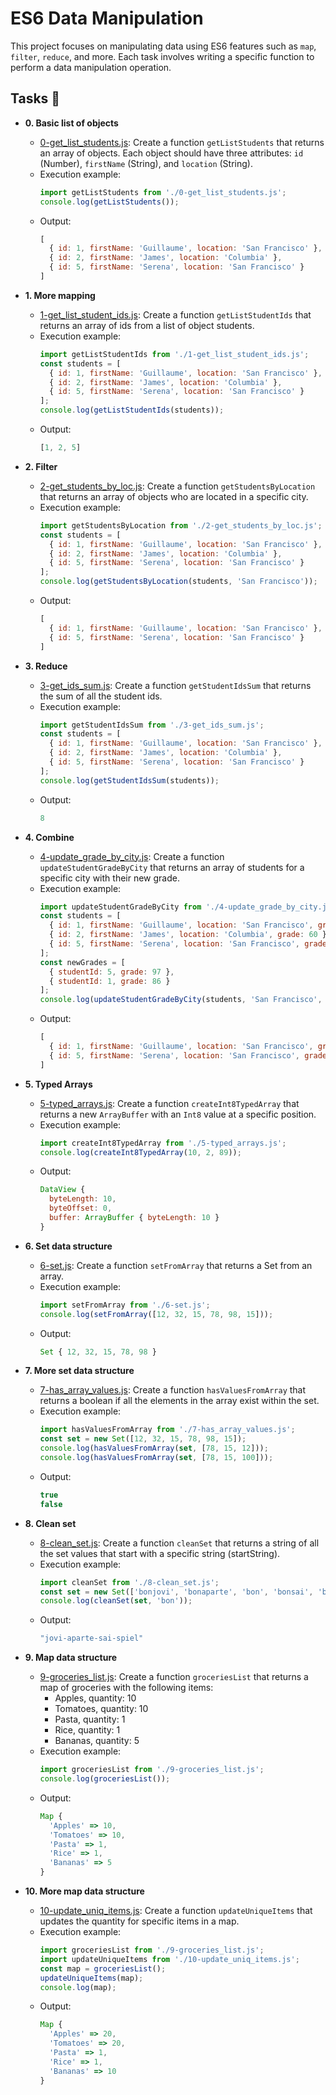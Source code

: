 # ES6 Data Manipulation

This project focuses on manipulating data using ES6 features such as `map`, `filter`, `reduce`, and more. Each task involves writing a specific function to perform a data manipulation operation.

## Tasks :page_with_curl:

* **0. Basic list of objects**
  * [0-get_list_students.js](./0-get_list_students.js): Create a function `getListStudents` that returns an array of objects. Each object should have three attributes: `id` (Number), `firstName` (String), and `location` (String).
  * Execution example:
    ```javascript
    import getListStudents from './0-get_list_students.js';
    console.log(getListStudents());
    ```
  * Output:
    ```javascript
    [
      { id: 1, firstName: 'Guillaume', location: 'San Francisco' },
      { id: 2, firstName: 'James', location: 'Columbia' },
      { id: 5, firstName: 'Serena', location: 'San Francisco' }
    ]
    ```

* **1. More mapping**
  * [1-get_list_student_ids.js](./1-get_list_student_ids.js): Create a function `getListStudentIds` that returns an array of ids from a list of object students.
  * Execution example:
    ```javascript
    import getListStudentIds from './1-get_list_student_ids.js';
    const students = [
      { id: 1, firstName: 'Guillaume', location: 'San Francisco' },
      { id: 2, firstName: 'James', location: 'Columbia' },
      { id: 5, firstName: 'Serena', location: 'San Francisco' }
    ];
    console.log(getListStudentIds(students));
    ```
  * Output:
    ```javascript
    [1, 2, 5]
    ```

* **2. Filter**
  * [2-get_students_by_loc.js](./2-get_students_by_loc.js): Create a function `getStudentsByLocation` that returns an array of objects who are located in a specific city.
  * Execution example:
    ```javascript
    import getStudentsByLocation from './2-get_students_by_loc.js';
    const students = [
      { id: 1, firstName: 'Guillaume', location: 'San Francisco' },
      { id: 2, firstName: 'James', location: 'Columbia' },
      { id: 5, firstName: 'Serena', location: 'San Francisco' }
    ];
    console.log(getStudentsByLocation(students, 'San Francisco'));
    ```
  * Output:
    ```javascript
    [
      { id: 1, firstName: 'Guillaume', location: 'San Francisco' },
      { id: 5, firstName: 'Serena', location: 'San Francisco' }
    ]
    ```

* **3. Reduce**
  * [3-get_ids_sum.js](./3-get_ids_sum.js): Create a function `getStudentIdsSum` that returns the sum of all the student ids.
  * Execution example:
    ```javascript
    import getStudentIdsSum from './3-get_ids_sum.js';
    const students = [
      { id: 1, firstName: 'Guillaume', location: 'San Francisco' },
      { id: 2, firstName: 'James', location: 'Columbia' },
      { id: 5, firstName: 'Serena', location: 'San Francisco' }
    ];
    console.log(getStudentIdsSum(students));
    ```
  * Output:
    ```javascript
    8
    ```

* **4. Combine**
  * [4-update_grade_by_city.js](./4-update_grade_by_city.js): Create a function `updateStudentGradeByCity` that returns an array of students for a specific city with their new grade.
  * Execution example:
    ```javascript
    import updateStudentGradeByCity from './4-update_grade_by_city.js';
    const students = [
      { id: 1, firstName: 'Guillaume', location: 'San Francisco', grade: 50 },
      { id: 2, firstName: 'James', location: 'Columbia', grade: 60 },
      { id: 5, firstName: 'Serena', location: 'San Francisco', grade: 80 }
    ];
    const newGrades = [
      { studentId: 5, grade: 97 },
      { studentId: 1, grade: 86 }
    ];
    console.log(updateStudentGradeByCity(students, 'San Francisco', newGrades));
    ```
  * Output:
    ```javascript
    [
      { id: 1, firstName: 'Guillaume', location: 'San Francisco', grade: 86 },
      { id: 5, firstName: 'Serena', location: 'San Francisco', grade: 97 }
    ]
    ```

* **5. Typed Arrays**
  * [5-typed_arrays.js](./5-typed_arrays.js): Create a function `createInt8TypedArray` that returns a new `ArrayBuffer` with an `Int8` value at a specific position.
  * Execution example:
    ```javascript
    import createInt8TypedArray from './5-typed_arrays.js';
    console.log(createInt8TypedArray(10, 2, 89));
    ```
  * Output:
    ```javascript
    DataView {
      byteLength: 10,
      byteOffset: 0,
      buffer: ArrayBuffer { byteLength: 10 }
    }
    ```

* **6. Set data structure**
  * [6-set.js](./6-set.js): Create a function `setFromArray` that returns a Set from an array.
  * Execution example:
    ```javascript
    import setFromArray from './6-set.js';
    console.log(setFromArray([12, 32, 15, 78, 98, 15]));
    ```
  * Output:
    ```javascript
    Set { 12, 32, 15, 78, 98 }
    ```

* **7. More set data structure**
  * [7-has_array_values.js](./7-has_array_values.js): Create a function `hasValuesFromArray` that returns a boolean if all the elements in the array exist within the set.
  * Execution example:
    ```javascript
    import hasValuesFromArray from './7-has_array_values.js';
    const set = new Set([12, 32, 15, 78, 98, 15]);
    console.log(hasValuesFromArray(set, [78, 15, 12]));
    console.log(hasValuesFromArray(set, [78, 15, 100]));
    ```
  * Output:
    ```javascript
    true
    false
    ```

* **8. Clean set**
  * [8-clean_set.js](./8-clean_set.js): Create a function `cleanSet` that returns a string of all the set values that start with a specific string (startString).
  * Execution example:
    ```javascript
    import cleanSet from './8-clean_set.js';
    const set = new Set(['bonjovi', 'bonaparte', 'bon', 'bonsai', 'bonspiel', 'boo']);
    console.log(cleanSet(set, 'bon'));
    ```
  * Output:
    ```javascript
    "jovi-aparte-sai-spiel"
    ```

* **9. Map data structure**
  * [9-groceries_list.js](./9-groceries_list.js): Create a function `groceriesList` that returns a map of groceries with the following items:
    - Apples, quantity: 10
    - Tomatoes, quantity: 10
    - Pasta, quantity: 1
    - Rice, quantity: 1
    - Bananas, quantity: 5
  * Execution example:
    ```javascript
    import groceriesList from './9-groceries_list.js';
    console.log(groceriesList());
    ```
  * Output:
    ```javascript
    Map {
      'Apples' => 10,
      'Tomatoes' => 10,
      'Pasta' => 1,
      'Rice' => 1,
      'Bananas' => 5
    }
    ```

* **10. More map data structure**
  * [10-update_uniq_items.js](./10-update_uniq_items.js): Create a function `updateUniqueItems` that updates the quantity for specific items in a map.
  * Execution example:
    ```javascript
    import groceriesList from './9-groceries_list.js';
    import updateUniqueItems from './10-update_uniq_items.js';
    const map = groceriesList();
    updateUniqueItems(map);
    console.log(map);
    ```
  * Output:
    ```javascript
    Map {
      'Apples' => 20,
      'Tomatoes' => 20,
      'Pasta' => 1,
      'Rice' => 1,
      'Bananas' => 10
    }
    ```

